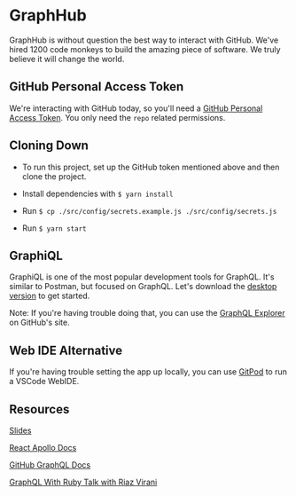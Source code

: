 # GraphHub

GraphHub is without question the best way to interact with GitHub. We've hired 1200 code monkeys to build the amazing piece of software. We truly believe it will change the world.

## GitHub Personal Access Token

We're interacting with GitHub today, so you'll need a [GitHub Personal Access Token](https://help.github.com/en/github/authenticating-to-github/creating-a-personal-access-token-for-the-command-line). You only need the `repo` related permissions.

## Cloning Down

* To run this project, set up the GitHub token mentioned above and then clone the project.

* Install dependencies with `$ yarn install`

* Run `$ cp ./src/config/secrets.example.js ./src/config/secrets.js`

* Run `$ yarn start`

## GraphiQL

GraphiQL is one of the most popular development tools for GraphQL. It's similar to Postman, but focused on GraphQL. Let's download the [desktop version](https://github.com/skevy/graphiql-app) to get started.

Note: If you're having trouble doing that, you can use the [GraphQL Explorer](https://developer.github.com/v4/explorer/) on GitHub's site.

## Web IDE Alternative

If you're having trouble setting the app up locally, you can use [GitPod](https://gitpod.io/#github.com/ni3t/graphhub) to run a VSCode WebIDE.

## Resources

[Slides](https://docs.google.com/presentation/d/1hN-xRhvRc7LtGhg0HwALUOo8ti_lo0cHsj0-Ef4cm_0/edit?usp=sharing)

[React Apollo Docs](https://www.apollographql.com/docs/react/)

[GitHub GraphQL Docs](https://developer.github.com/v4/)

[GraphQL With Ruby Talk with Riaz Virani](https://www.youtube.com/watch?v=XVEsCKGNkus)

